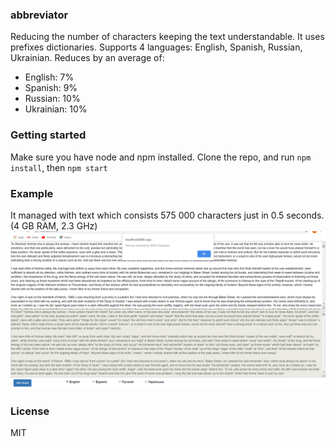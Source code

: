 ### abbreviator
Reducing the number of characters keeping the text understandable. It uses prefixes dictionaries. Supports 4 languages: English, Spanish, Russian, Ukrainian.
Reduces by an average of:
- <a>English: 7%</a>
- <a>Spanish: 9%</a>
- <a>Russian: 10%</a>
- <a>Ukrainian: 10%</a>

### Getting started
Make sure you have node and npm installed. Clone the repo, and run `npm install`, then `npm start`

### Example
It managed with text which consists 575 000 characters just in 0.5 seconds. (4 GB RAM, 2.3 GHz)
![Example](https://github.com/dendiod/abbreviator/blob/master/example.PNG)

### License
MIT
